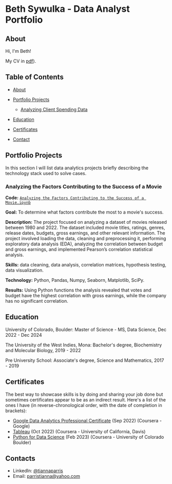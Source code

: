  # Beth Sywulka - Data Analyst Portfolio
## About
Hi, I'm Beth! 

My CV in [pdf](https://github.com/BSywulka/BSyw-Data-Analysis-Portfolio/blob/e6e77f72a7a50c813a5f20f1fdcf0f91f0409f1d/BSywulka%20resume.pdf)).



## Table of Contents
- [About](https://github.com//BSywulka/BSyw-Data-Analysis-Portfolio/blob/main/README.md#about)
- [Portfolio Projects](https://github.com/BSywulka/BSyw-Data-Analysis-Portfolio/blob/main/README.md#portfolio-projects)
    - [Analyzing Client Spending Data](https://github.com/BSywulka/BSyw-Data-Analysis-Portfolio#analyzing-client-spending-data)
   

- [Education](https://github.com/BSywulka/BSyw-Data-Analysis-Portfolio/blob/main/README.md#education)  
- [Certificates](https://github.com/BSywulka/BSyw-Data-Analysis-Portfolio/blob/main/README.md#certificates)
- [Contact](https://github.com/BSywulka/BSyw-Data-Analysis-Portfolio/blob/main/README.md#contacts)
## Portfolio Projects
In this section I will list data analytics projects briefly describing the technology stack used to solve cases.

### Analyzing the Factors Contributing to the Success of a Movie
**Code:** [`Analyzing the Factors Contributing to the Success of a Movie.ipynb`](https://github.com/tiannaparris/PortfolioProjects/blob/main/Analyzing%20the%20Factors%20Contributing%20to%20the%20Success%20of%20a%20Movie.ipynb)

**Goal:** To determine what factors contribute the most to a movie's success.

**Description:** The project focused on analyzing a dataset of movies released between 1980 and 2022. The dataset included movie titles, ratings, genres, release dates, budgets, gross earnings, and other relevant information. The project involved loading the data, cleaning and preprocessing it, performing exploratory data analysis (EDA), analyzing the correlation between budget and gross earnings, and implemented Pearson’s correlation statistical analysis.

**Skills:** data cleaning, data analysis, correlation matrices, hypothesis testing, data visualization.

**Technology:** Python, Pandas, Numpy, Seaborn, Matplotlib, SciPy.

**Results:** Using Python functions the analysis revealed that votes and budget have the highest correlation with gross earnings, while the company has no significant correlation.


## Education
University of Colorado, Boulder: 
Master of Science - MS, Data Science,
Dec 2022 - Dec 2024

The University of the West Indies, Mona:
Bachelor's degree, Biochemistry and Molecular Biology,
2019 - 2022

Pre University School:
Associate's degree, Science and Mathematics,
2017 - 2019

## Certificates
The best way to showcase skills is by doing and sharing your job done but sometimes certificates appear to be as an indirect result. Here's a list of the ones I have (in reverse-chronological order, with the date of completion in brackets):
- [Google Data Analytics Professional Certificate](https://www.coursera.org/account/accomplishments/professional-cert/LRQ498UKBBSJ?utm_source=link&utm_medium=certificate&utm_content=cert_image&utm_campaign=sharing_cta&utm_product=prof) (Sep 2022) (Coursera - Google)
- [Tableau](https://www.coursera.org/account/accomplishments/verify/62LME4DV8CUV) (Oct 2022) (Coursera - University of California, Davis)
- [Python for Data Science](https://coursera.org/share/a16ecd3de61dd794199c452586cba90c) (Feb 2023) (Coursera - University of Colorado Boulder)

## Contacts
- LinkedIn: [@tiannaparris](https://www.linkedin.com/in/tianna-parris-9b6823176/)
- Email: parristianna@yahoo.com
